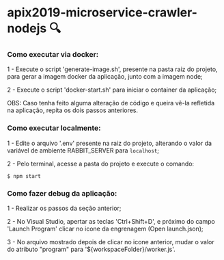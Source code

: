 # apix2019-microservice-crawler-nodejs :mag:

### Como executar via docker:

1 - Execute o script 'generate-image.sh', presente na pasta raiz do projeto, para gerar a imagem docker da aplicação, junto com a imagem node;

2 - Execute o script 'docker-start.sh' para iniciar o container da aplicação;

OBS: Caso tenha feito alguma alteração de código e queira vê-la refletida na aplicação, repita os dois passos anteriores. 

### Como executar localmente:

1 - Edite o arquivo '.env' presente na raiz do projeto, alterando o valor da variável de ambiente RABBIT_SERVER para `localhost`;

2 - Pelo terminal, acesse a pasta do projeto e execute o comando:
```
$ npm start
```

### Como fazer debug da aplicação:

1 - Realizar os passos da seção anterior;

2 - No Visual Studio, apertar as teclas 'Ctrl+Shift+D', e próximo do campo 'Launch Program' clicar no icone da engrenagem (Open launch.json);

3 - No arquivo mostrado depois de clicar no icone anterior, mudar o valor do atributo "program" para '${workspaceFolder}/worker.js'.

